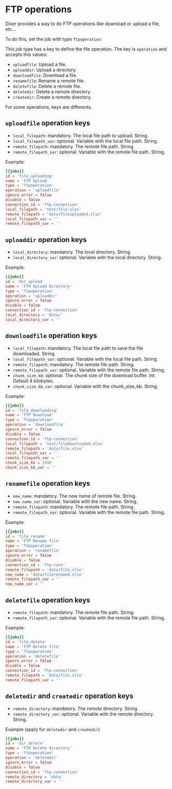 # FTP operations

Dixer provides a way to do FTP operations like download or upload a file, etc...

To do this, set the job with type `ftpoperation`.

This job type has a key to define the file operation. The key is `operation` and accepts this values:

- `uploadfile`: Upload a file.
- `uploaddir`: Upload a directory.
- `downloadfile`: Download a file.
- `renamefile`: Rename a remote file.
- `deletefile`: Delete a remote file.
- `deletedir`: Delete a remote directory.
- `createdir`: Create a remote directory.

For some operations, keys are differents.

## `uploadfile` operation keys

- `local_filepath`: mandatory. The local file path to upload. String.
- `local_filepath_var`: optional. Variable with the local file path. String.
- `remote_filepath`: mandatory. The remote file path. String.
- `remote_filepath_var`: optional. Variable with the remote file path. String.

Example:

```toml
[[jobs]]
id = 'file_uploading'
name = 'FTP Upload'
type = 'ftpoperation'
operation = 'uploadfile'
ignore_error = false
disable = false
connection_id = 'ftp-connection'
local_filepath = 'test/file.xlsx'
remote_filepath = 'data/fileuploaded.xlsx'
local_filepath_var = ''
remote_filepath_var = ''
```

## `uploaddir` operation keys

- `local_directory`: mandatory. The local directory. String.
- `local_directory_var`: optional. Variable with the local directory. String.

Example:

```toml
[[jobs]]
id = 'dir_upload'
name = 'FTP Upload Directory'
type = 'ftpoperation'
operation = 'uploaddir'
ignore_error = false
disable = false
connection_id = 'ftp-connection'
local_directory = 'data/'
local_directory_var = ''
```

## `downloadfile` operation keys

- `local_filepath`: mandatory. The local file path to save the file downloaded. String.
- `local_filepath_var`: optional. Variable with the local file path. String.
- `remote_filepath`: mandatory. The remote file path. String.
- `remote_filepath_var`: optional. Variable with the remote file path. String.
- `chunk_size_kb`: optional. The chunk size of the download buffer. Int. Default 4 kilobytes.
- `chunk_size_kb_var`: optional. Variable with the chunk_size_kb. String.

Example:

```toml
[[jobs]]
id = 'file_downloading'
name = 'FTP Download'
type = 'ftpoperation'
operation = 'downloadfile'
ignore_error = false
disable = false
connection_id = 'ftp-connection'
local_filepath = 'test/filedownloaded.xlsx'
remote_filepath = 'data/file.xlsx'
local_filepath_var = ''
remote_filepath_var = ''
chunk_size_kb = 1000
chunk_size_kb_var = ''
```

## `renamefile` operation keys

- `new_name`: mandatory. The new name of remote file. String.
- `new_name_var`: optional. Variable with the new name. String.
- `remote_filepath`: mandatory. The remote file path. String.
- `remote_filepath_var`: optional. Variable with the remote file path. String.

Example:

```toml
[[jobs]]
id = 'file_rename'
name = 'FTP Rename file'
type = 'ftpoperation'
operation = 'renamefile'
ignore_error = false
disable = false
connection_id = 'ftp-conn'
remote_filepath = 'data/file.xlsx'
new_name = 'data/filerenamed.xlsx'
remote_filepath_var = ''
new_name_var = ''
```

## `deletefile` operation keys

- `remote_filepath`: mandatory. The remote file path. String.
- `remote_filepath_var`: optional. Variable with the remote file path. String.

Example:

```toml
[[jobs]]
id = 'file_delete'
name = 'FTP Delete file'
type = 'ftpoperation'
operation = 'deletefile'
ignore_error = false
disable = false
connection_id = 'ftp-connection'
remote_filepath = 'data/file.xlsx'
remote_filepath_var = ''
```

## `deletedir` and `createdir` operation keys

- `remote_directory`: mandatory. The remote directory. String.
- `remote_directory_var`: optional. Variable with the remote directory. String.

Example (apply for `deletedir` and `createdir`)

```toml
[[jobs]]
id = 'dir_delete'
name = 'FTP Delete directory'
type = 'ftpoperation'
operation = 'deletedir'
ignore_error = false
disable = false
connection_id = 'ftp-connection'
remote_directory = 'data'
remote_directory_var = ''
```